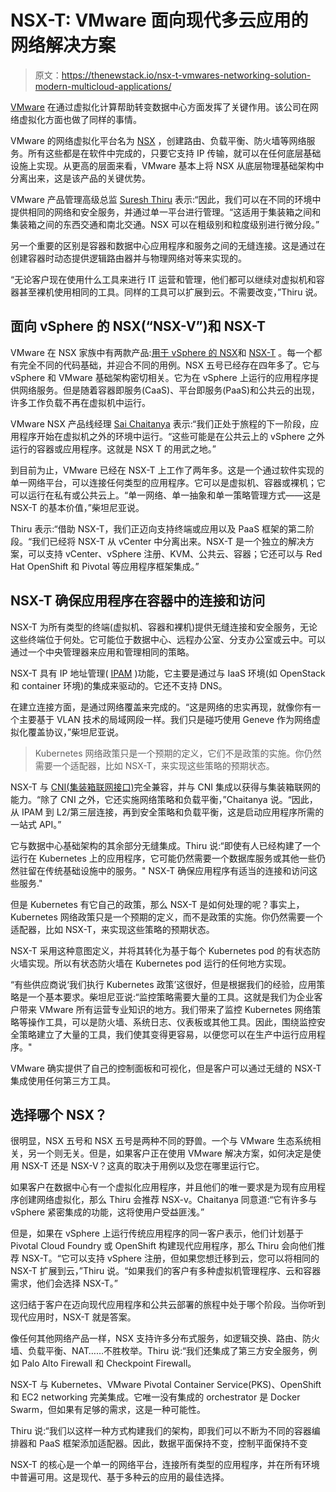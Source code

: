# NSX-T: VMware 面向现代多云应用的网络解决方案

> 原文：<https://thenewstack.io/nsx-t-vmwares-networking-solution-modern-multicloud-applications/>

[VMware](https://www.vmware.com/cloud-solutions/app-modernization/cloud-native-apps.html) 在通过虚拟化计算帮助转变数据中心方面发挥了关键作用。该公司在网络虚拟化方面也做了同样的事情。

VMware 的网络虚拟化平台名为 [NSX](https://www.vmware.com/products/nsx.html) ，创建路由、负载平衡、防火墙等网络服务。所有这些都是在软件中完成的，只要它支持 IP 传输，就可以在任何底层基础设施上实现。从更高的层面来看，VMware 基本上将 NSX 从底层物理基础架构中分离出来，这是该产品的关键优势。

VMware 产品管理高级总监 [Suresh Thiru](https://www.linkedin.com/in/suresh-thirunavukkarasu-2b87b1/) 表示:“因此，我们可以在不同的环境中提供相同的网络和安全服务，并通过单一平台进行管理。“这适用于集装箱之间和集装箱之间的东西交通和南北交通。NSX 可以在粗级别和粒度级别进行微分段。”

另一个重要的区别是容器和数据中心应用程序和服务之间的无缝连接。这是通过在创建容器时动态提供逻辑路由器并与物理网络对等来实现的。

“无论客户现在使用什么工具来进行 IT 运营和管理，他们都可以继续对虚拟机和容器甚至裸机使用相同的工具。同样的工具可以扩展到云。不需要改变，”Thiru 说。

## 面向 vSphere 的 NSX(“NSX-V”)和 NSX-T

VMware 在 NSX 家族中有两款产品:[用于 vSphere 的 NSX](https://docs.vmware.com/en/VMware-NSX-for-vSphere/index.html)和 [NSX-T](https://docs.vmware.com/en/VMware-NSX-T/index.html) 。每一个都有完全不同的代码基础，并迎合不同的用例。NSX 五号已经存在四年多了。它与 vSphere 和 VMware 基础架构密切相关。它为在 vSphere 上运行的应用程序提供网络服务。但是随着容器即服务(CaaS)、平台即服务(PaaS)和公共云的出现，许多工作负载不再在虚拟机中运行。

VMware NSX 产品线经理 [Sai Chaitanya](https://www.linkedin.com/in/saichaitanya/) 表示:“我们正处于旅程的下一阶段，应用程序开始在虚拟机之外的环境中运行。“这些可能是在公共云上的 vSphere 之外运行的容器或应用程序。这就是 NSX T 的用武之地。”

到目前为止，VMware 已经在 NSX-T 上工作了两年多。这是一个通过软件实现的单一网络平台，可以连接任何类型的应用程序。它可以是虚拟机、容器或裸机；它可以运行在私有或公共云上。“单一网络、单一抽象和单一策略管理方式——这是 NSX-T 的基本价值，”柴坦尼亚说。

Thiru 表示:“借助 NSX-T，我们正迈向支持终端或应用以及 PaaS 框架的第二阶段。“我们已经将 NSX-T 从 vCenter 中分离出来。NSX-T 是一个独立的解决方案，可以支持 vCenter、vSphere 注册、KVM、公共云、容器；它还可以与 Red Hat OpenShift 和 Pivotal 等应用程序框架集成。”

## NSX-T 确保应用程序在容器中的连接和访问

NSX-T 为所有类型的终端(虚拟机、容器和裸机)提供无缝连接和安全服务，无论这些终端位于何处。它可能位于数据中心、远程办公室、分支办公室或云中。可以通过一个中央管理器来应用和管理相同的策略。

NSX-T 具有 IP 地址管理( [IPAM](https://blogs.vmware.com/networkvirtualization/2017/02/nsx-winter-releases.html/) )功能，它主要是通过与 IaaS 环境(如 OpenStack 和 container 环境)的集成来驱动的。它还不支持 DNS。

在建立连接方面，是通过网络覆盖来完成的。“这是网络的忠实再现，就像你有一个主要基于 VLAN 技术的局域网段一样。我们只是碰巧使用 Geneve 作为网络虚拟化覆盖协议，”柴坦尼亚说。

> Kubernetes 网络政策只是一个预期的定义，它们不是政策的实施。你仍然需要一个适配器，比如 NSX-T，来实现这些策略的预期状态。

NSX-T 与 [CNI(集装箱联网接口)](https://github.com/containernetworking/cni)完全兼容，并与 CNI 集成以获得与集装箱联网的能力。“除了 CNI 之外，它还实施网络策略和负载平衡，”Chaitanya 说。“因此，从 IPAM 到 L2/第三层连接，再到安全策略和负载平衡，这是启动应用程序所需的一站式 API。”

它与数据中心基础架构的其余部分无缝集成。Thiru 说:“即使有人已经构建了一个运行在 Kubernetes 上的应用程序，它可能仍然需要一个数据库服务或其他一些仍然驻留在传统基础设施中的服务。" NSX-T 确保应用程序有适当的连接和访问这些服务."

但是 Kubernetes 有它自己的政策，那么 NSX-T 是如何处理的呢？事实上，Kubernetes 网络政策只是一个预期的定义，而不是政策的实施。你仍然需要一个适配器，比如 NSX-T，来实现这些策略的预期状态。

NSX-T 采用这种意图定义，并将其转化为基于每个 Kubernetes pod 的有状态防火墙实现。所以有状态防火墙在 Kubernetes pod 运行的任何地方实现。

“有些供应商说‘我们执行 Kubernetes 政策’这很好，但是根据我们的经验，应用策略是一个基本要求。柴坦尼亚说:“监控策略需要大量的工具。这就是我们为企业客户带来 VMware 所有运营专业知识的地方。我们带来了监控 Kubernetes 网络策略等操作工具，可以是防火墙、系统日志、仪表板或其他工具。因此，围绕监控安全策略建立了大量的工具，我们使其变得更容易，以便您可以在生产中运行应用程序。"

VMware 确实提供了自己的控制面板和可视化，但是客户可以通过无缝的 NSX-T 集成使用任何第三方工具。

## 选择哪个 NSX？

很明显，NSX 五号和 NSX 五号是两种不同的野兽。一个与 VMware 生态系统相关，另一个则无关。但是，如果客户正在使用 VMware 解决方案，如何决定是使用 NSX-T 还是 NSX-V？这真的取决于用例以及您在哪里运行它。

如果客户在数据中心有一个虚拟化应用程序，并且他们的唯一要求是为现有应用程序创建网络虚拟化，那么 Thiru 会推荐 NSX-v。Chaitanya 同意道:“它有许多与 vSphere 紧密集成的功能，这将使用户受益匪浅。”

但是，如果在 vSphere 上运行传统应用程序的同一客户表示，他们计划基于 Pivotal Cloud Foundry 或 OpenShift 构建现代应用程序，那么 Thiru 会向他们推荐 NSX-T。“它可以支持 vSphere 注册，但如果您想迁移到云，您可以将相同的 NSX-T 扩展到云，”Thiru 说。“如果我们的客户有多种虚拟机管理程序、云和容器需求，他们会选择 NSX-T。”

这归结于客户在迈向现代应用程序和公共云部署的旅程中处于哪个阶段。当你听到现代应用时，NSX-T 就是答案。

像任何其他网络产品一样，NSX 支持许多分布式服务，如逻辑交换、路由、防火墙、负载平衡、NAT……不胜枚举。Thiru 说:“我们还集成了第三方安全服务，例如 Palo Alto Firewall 和 Checkpoint Firewall。

NSX-T 与 Kubernetes、VMware Pivotal Container Service(PKS)、OpenShift 和 EC2 networking 完美集成。它唯一没有集成的 orchestrator 是 Docker Swarm，但如果有足够的需求，这是一种可能性。

Thiru 说:“我们以这样一种方式构建我们的架构，即我们可以不断为不同的容器编排器和 PaaS 框架添加适配器。因此，数据平面保持不变，控制平面保持不变

NSX-T 的核心是一个单一的网络平台，连接所有类型的应用程序，并在所有环境中普遍可用。这是现代、基于多种云的应用的最佳选择。

<svg xmlns:xlink="http://www.w3.org/1999/xlink" viewBox="0 0 68 31" version="1.1"><title>Group</title> <desc>Created with Sketch.</desc></svg>